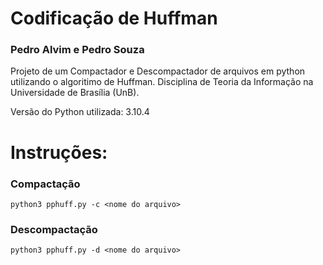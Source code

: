 # Codificação de Huffman

### Pedro Alvim e Pedro Souza

Projeto de um Compactador e Descompactador de arquivos em python utilizando o algoritimo de Huffman. Disciplina de Teoria da Informação na Universidade de Brasília (UnB).

Versão do Python utilizada: 3.10.4

# Instruções:

### Compactação
```
python3 pphuff.py -c <nome do arquivo>
```

### Descompactação
```
python3 pphuff.py -d <nome do arquivo>
```
